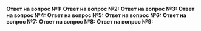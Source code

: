 **Ответ на вопрос №1:**
**Ответ на вопрос №2:**
**Ответ на вопрос №3:**
**Ответ на вопрос №4:**
**Ответ на вопрос №5:**
**Ответ на вопрос №6:**
**Ответ на вопрос №7:**
**Ответ на вопрос №8:**
**Ответ на вопрос №9:**

